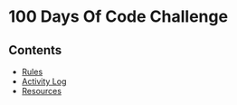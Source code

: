 # 100 Days Of Code Challenge

## Contents

* [Rules](rules.md)
* [Activity Log](log.md)
* [Resources](resources.md)